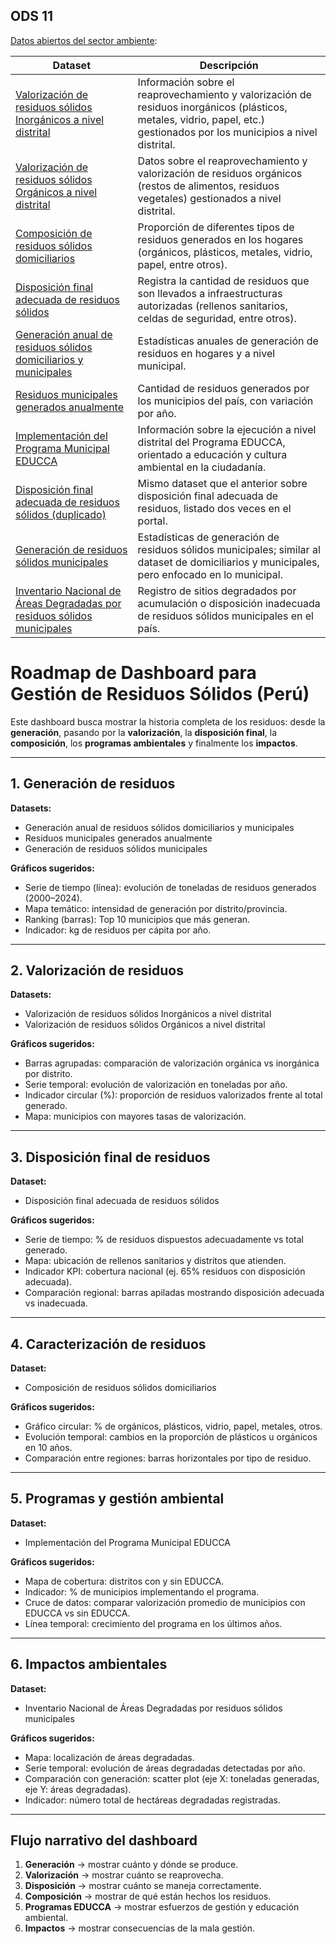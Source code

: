 ## ODS 11

[Datos abiertos del sector ambiente](https://sinia.minam.gob.pe/portal/datos-abiertos/):

| Dataset                                                                                                                                                                                                              | Descripción                                                                                                                                                               |
| -------------------------------------------------------------------------------------------------------------------------------------------------------------------------------------------------------------------- | ------------------------------------------------------------------------------------------------------------------------------------------------------------------------- |
| [Valorización de residuos sólidos Inorgánicos a nivel distrital](https://datosabiertos.gob.pe/dataset/valorizaci%C3%B3n-de-residuos-s%C3%B3lidos-nivel-distrital-ministerio-del-ambiente-minam)                      | Información sobre el reaprovechamiento y valorización de residuos inorgánicos (plásticos, metales, vidrio, papel, etc.) gestionados por los municipios a nivel distrital. |
| [Valorización de residuos sólidos Orgánicos a nivel distrital](https://datosabiertos.gob.pe/dataset/valorizaci%C3%B3n-de-residuos-s%C3%B3lidos-nivel-distrital-ministerio-del-ambiente-minam)                        | Datos sobre el reaprovechamiento y valorización de residuos orgánicos (restos de alimentos, residuos vegetales) gestionados a nivel distrital.                            |
| [Composición de residuos sólidos domiciliarios](https://datosabiertos.gob.pe/dataset/composici%C3%B3n-de-residuos-s%C3%B3lidos-domiciliarios)                                                                        | Proporción de diferentes tipos de residuos generados en los hogares (orgánicos, plásticos, metales, vidrio, papel, entre otros).                                          |
| [Disposición final adecuada de residuos sólidos](https://datosabiertos.gob.pe/dataset/disposici%C3%B3n-final-adecuada-de-residuos-s%C3%B3lidos-ministerio-del-ambiente-minam)                                        | Registra la cantidad de residuos que son llevados a infraestructuras autorizadas (rellenos sanitarios, celdas de seguridad, entre otros).                                 |
| [Generación anual de residuos sólidos domiciliarios y municipales](https://datosabiertos.gob.pe/dataset/generaci%C3%B3n-anual-de-residuos-s%C3%B3lidos-domiciliarios-y-municipales-ministerio-del-ambiente)          | Estadísticas anuales de generación de residuos en hogares y a nivel municipal.                                                                                            |
| [Residuos municipales generados anualmente](https://datosabiertos.gob.pe/dataset/residuos-municipales-generados-anualmente)                                                                                          | Cantidad de residuos generados por los municipios del país, con variación por año.                                                                                        |
| [Implementación del Programa Municipal EDUCCA](https://www.datosabiertos.gob.pe/dataset/implementaci%C3%B3n-del-programa-municipal-de-educaci%C3%B3n-cultura-y-ciudadan%C3%ADa-ambiental-programa)                   | Información sobre la ejecución a nivel distrital del Programa EDUCCA, orientado a educación y cultura ambiental en la ciudadanía.                                         |
| [Disposición final adecuada de residuos sólidos (duplicado)](https://www.datosabiertos.gob.pe/dataset/disposici%C3%B3n-final-adecuada-de-residuos-s%C3%B3lidos-ministerio-del-ambiente-minam)                        | Mismo dataset que el anterior sobre disposición final adecuada de residuos, listado dos veces en el portal.                                                               |
| [Generación de residuos sólidos municipales](https://www.datosabiertos.gob.pe/dataset/generaci%C3%B3n-anual-de-residuos-s%C3%B3lidos-domiciliarios-y-municipales-ministerio-del-ambiente)                            | Estadísticas de generación de residuos sólidos municipales; similar al dataset de domiciliarios y municipales, pero enfocado en lo municipal.                             |
| [Inventario Nacional de Áreas Degradadas por residuos sólidos municipales](https://www.datosabiertos.gob.pe/dataset/inventario-nacional-de-%C3%A1reas-degradadas-por-residuos-s%C3%B3lidos-municipales-organismo-de) | Registro de sitios degradados por acumulación o disposición inadecuada de residuos sólidos municipales en el país.                                                        |

# Roadmap de Dashboard para Gestión de Residuos Sólidos (Perú)

Este dashboard busca mostrar la historia completa de los residuos: desde la
**generación**, pasando por la **valorización**, la **disposición final**, la
**composición**, los **programas ambientales** y finalmente los **impactos**.

---

## 1. Generación de residuos

**Datasets:**

- Generación anual de residuos sólidos domiciliarios y municipales
- Residuos municipales generados anualmente
- Generación de residuos sólidos municipales

**Gráficos sugeridos:**

- Serie de tiempo (línea): evolución de toneladas de residuos generados
  (2000–2024).
- Mapa temático: intensidad de generación por distrito/provincia.
- Ranking (barras): Top 10 municipios que más generan.
- Indicador: kg de residuos per cápita por año.

---

## 2. Valorización de residuos

**Datasets:**

- Valorización de residuos sólidos Inorgánicos a nivel distrital
- Valorización de residuos sólidos Orgánicos a nivel distrital

**Gráficos sugeridos:**

- Barras agrupadas: comparación de valorización orgánica vs inorgánica por
  distrito.
- Serie temporal: evolución de valorización en toneladas por año.
- Indicador circular (%): proporción de residuos valorizados frente al total
  generado.
- Mapa: municipios con mayores tasas de valorización.

---

## 3. Disposición final de residuos

**Dataset:**

- Disposición final adecuada de residuos sólidos

**Gráficos sugeridos:**

- Serie de tiempo: % de residuos dispuestos adecuadamente vs total generado.
- Mapa: ubicación de rellenos sanitarios y distritos que atienden.
- Indicador KPI: cobertura nacional (ej. 65% residuos con disposición adecuada).
- Comparación regional: barras apiladas mostrando disposición adecuada vs
  inadecuada.

---

## 4. Caracterización de residuos

**Dataset:**

- Composición de residuos sólidos domiciliarios

**Gráficos sugeridos:**

- Gráfico circular: % de orgánicos, plásticos, vidrio, papel, metales, otros.
- Evolución temporal: cambios en la proporción de plásticos u orgánicos en 10
  años.
- Comparación entre regiones: barras horizontales por tipo de residuo.

---

## 5. Programas y gestión ambiental

**Dataset:**

- Implementación del Programa Municipal EDUCCA

**Gráficos sugeridos:**

- Mapa de cobertura: distritos con y sin EDUCCA.
- Indicador: % de municipios implementando el programa.
- Cruce de datos: comparar valorización promedio de municipios con EDUCCA vs sin
  EDUCCA.
- Línea temporal: crecimiento del programa en los últimos años.

---

## 6. Impactos ambientales

**Dataset:**

- Inventario Nacional de Áreas Degradadas por residuos sólidos municipales

**Gráficos sugeridos:**

- Mapa: localización de áreas degradadas.
- Serie temporal: evolución de áreas degradadas detectadas por año.
- Comparación con generación: scatter plot (eje X: toneladas generadas, eje Y:
  áreas degradadas).
- Indicador: número total de hectáreas degradadas registradas.

---

## Flujo narrativo del dashboard

1. **Generación** → mostrar cuánto y dónde se produce.
2. **Valorización** → mostrar cuánto se reaprovecha.
3. **Disposición** → mostrar cuánto se maneja correctamente.
4. **Composición** → mostrar de qué están hechos los residuos.
5. **Programas EDUCCA** → mostrar esfuerzos de gestión y educación ambiental.
6. **Impactos** → mostrar consecuencias de la mala gestión.
